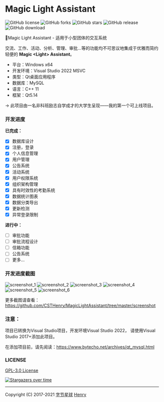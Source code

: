 # Magic Light Assistant

![GitHub license](https://img.shields.io/github/license/CSTHenry/MagicLightAssistant?style=flat-square)
![GitHub forks](https://img.shields.io/github/forks/CSTHenry/MagicLightAssistant?style=flat-square)
![GitHub stars](https://img.shields.io/github/stars/CSTHenry/MagicLightAssistant?style=flat-square)
![GitHub release](https://img.shields.io/github/v/release/CSTHenry/MagicLightAssistant?include_prereleases&style=flat-square)
![GitHub download](https://img.shields.io/github/downloads/CSTHenry/MagicLightAssistant/total?style=flat-square)

🚀Magic Light Assistant - 适用于小型团体的交互系统

  交流、工作、活动、分析、管理、审批...等的功能均不可思议地集成于优雅而简约轻便的 **Magic <Light\> Assistant**。

- 平台：Windows x64
- 开发环境：Visual Studio 2022 MSVC
- 类型：Qt桌面应用程序
- 数据库：MySQL
- 语言：C++ 11
- 框架：Qt5.14

-> 此项目由一名非科班励志自学成才的大学生呈现——我的第一个可上线项目。

### 开发进度

**已完成：**

* [x] 数据库设计
* [x] 注册，登录
* [x] 个人信息管理
* [x] 用户管理
* [x] 公告系统
* [x] 活动系统
* [x] 用户权限系统
* [x] 组织架构管理
* [x] 具有时效性的考勤系统
* [x] 数据统计图表
* [x] 数据分类导出
* [x] 更新检测
* [x] 异常登录限制

**进行中：**

* [ ] 审批功能
* [ ] 审批流程设计
* [ ] 信箱功能
* [ ] 公告系统
* [ ] 更多...

### 开发进度截图

![screenshot_1](https://github.com/CSTHenry/MagicLightAssistant/blob/master/screenshot/screenshot_10.png)
![screenshot_2](https://github.com/CSTHenry/MagicLightAssistant/blob/master/screenshot/screenshot_2.jpg)
![screenshot_3](https://github.com/CSTHenry/MagicLightAssistant/blob/master/screenshot/screenshot_3.jpg)
![screenshot_4](https://github.com/CSTHenry/MagicLightAssistant/blob/master/screenshot/screenshot_8.png)
![screenshot_5](https://github.com/CSTHenry/MagicLightAssistant/blob/master/screenshot/screenshot_6.png)
![screenshot_6](https://github.com/CSTHenry/MagicLightAssistant/blob/master/screenshot/screenshot_9.png)

更多截图请查看：https://github.com/CSTHenry/MagicLightAssistant/tree/master/screenshot

### 注意：

项目已转换为Visual Studio项目，开发环境Visual Studio 2022， 请使用Visual Studio 2017+添加此项目。

在添加项目前，请先阅读：https://www.bytecho.net/archives/qt_mysql.html

### LICENSE

[GPL-3.0 License](https://github.com/CSTHenry/MagicGMS/blob/master/LICENSE)

[![Stargazers over time](https://starchart.cc/CSTHenry/MagicLightAssistant.svg)](https://starchart.cc/CSTHenry/MagicLightAssistant)

---

Copyright (C) 2017-2021 [字节星球](https://www.bytecho.net/) [Henry](https://www.bytecho.net/about.html) 
